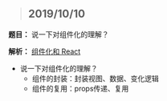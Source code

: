> ## 2019/10/10

**题目：** 说一下对组件化的理解？

**解析：**  [组件化和 React](http://zxinc520.com/lcj/%225d73bf8df569e047e0559959%22)



- 说一下对组件化的理解？
  - 组件的封装：封装视图、数据、变化逻辑
  - 组件的复用：props传递、复用

